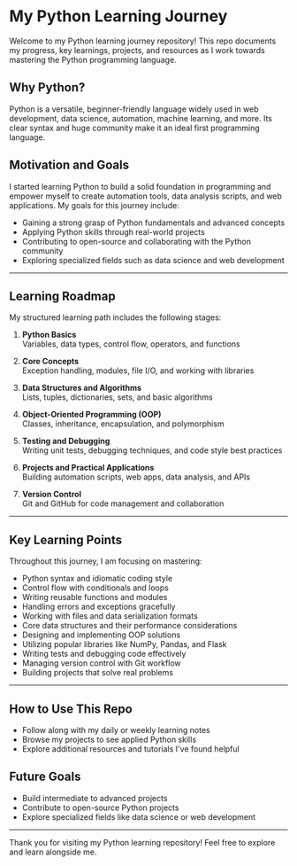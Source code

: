 # My Python Learning Journey

Welcome to my Python learning journey repository! This repo documents my progress, key learnings, projects, and resources as I work towards mastering the Python programming language.

## Why Python?

Python is a versatile, beginner-friendly language widely used in web development, data science, automation, machine learning, and more. Its clear syntax and huge community make it an ideal first programming language.

## Motivation and Goals

I started learning Python to build a solid foundation in programming and empower myself to create automation tools, data analysis scripts, and web applications. My goals for this journey include:

- Gaining a strong grasp of Python fundamentals and advanced concepts
- Applying Python skills through real-world projects
- Contributing to open-source and collaborating with the Python community
- Exploring specialized fields such as data science and web development

---

## Learning Roadmap

My structured learning path includes the following stages:

1. **Python Basics**  
   Variables, data types, control flow, operators, and functions

2. **Core Concepts**  
   Exception handling, modules, file I/O, and working with libraries

3. **Data Structures and Algorithms**  
   Lists, tuples, dictionaries, sets, and basic algorithms

4. **Object-Oriented Programming (OOP)**  
   Classes, inheritance, encapsulation, and polymorphism

5. **Testing and Debugging**  
   Writing unit tests, debugging techniques, and code style best practices

6. **Projects and Practical Applications**  
   Building automation scripts, web apps, data analysis, and APIs

7. **Version Control**  
   Git and GitHub for code management and collaboration

---
## Key Learning Points

Throughout this journey, I am focusing on mastering:

- Python syntax and idiomatic coding style
- Control flow with conditionals and loops
- Writing reusable functions and modules
- Handling errors and exceptions gracefully
- Working with files and data serialization formats
- Core data structures and their performance considerations
- Designing and implementing OOP solutions
- Utilizing popular libraries like NumPy, Pandas, and Flask
- Writing tests and debugging code effectively
- Managing version control with Git workflow
- Building projects that solve real problems

---
## How to Use This Repo

- Follow along with my daily or weekly learning notes  
- Browse my projects to see applied Python skills  
- Explore additional resources and tutorials I've found helpful

## Future Goals

- Build intermediate to advanced projects  
- Contribute to open-source Python projects  
- Explore specialized fields like data science or web development  

---

Thank you for visiting my Python learning repository! Feel free to explore and learn alongside me.

